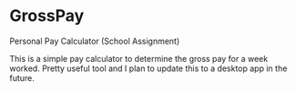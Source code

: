 # GrossPay
Personal Pay Calculator (School Assignment)

This is a simple pay calculator to determine the gross pay for a week worked. 
Pretty useful tool and I plan to update this to a desktop app in the future.
